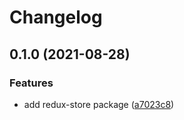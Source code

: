 # Changelog

## 0.1.0 (2021-08-28)


### Features

* add redux-store package ([a7023c8](https://www.github.com/TimoGlastra/aries-framework-javascript-ext/commit/a7023c840a9d193b9af6c21bcfbbc868d9400775))
